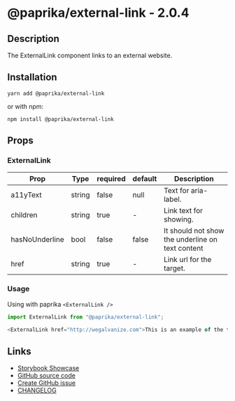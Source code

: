<!-- start: Autogenerated - do not modify -->

# @paprika/external-link - 2.0.4

## Description

The ExternalLink component links to an external website.

## Installation

```
yarn add @paprika/external-link
```

or with npm:

```
npm install @paprika/external-link
```

## Props

### ExternalLink

| Prop           | Type   | required | default | Description                                      |
| -------------- | ------ | -------- | ------- | ------------------------------------------------ |
| a11yText       | string | false    | null    | Text for aria-label.                             |
| children       | string | true     | -       | Link text for showing.                           |
| hasNoUnderline | bool   | false    | false   | It should not show the underline on text content |
| href           | string | true     | -       | Link url for the target.                         |

<!-- end: Autogenerated - do not modify -->
<!-- content -->

### Usage

Using with paprika `<ExternalLink />`

```js
import ExternalLink from "@paprika/external-link";

<ExternalLink href="http://wegalvanize.com">This is an example of the text for component</ExternalLink>;
```

<!-- eoContent -->

## Links

- [Storybook Showcase](https://paprika.highbond.com/?path=/story/buttons-externallink--showcase)
- [GitHub source code](https://github.com/acl-services/paprika/tree/master/packages/ExternalLink/src)
- [Create GitHub issue](https://github.com/acl-services/paprika/issues/new?label=[]&title=@paprika/external-link%20[help]:%20your%20short%20description&body=%0A%23%20Help%20wanted%0A%0A%23%23%20Please%20write%20your%20question.%0A*A%20clear%20and%20concise%20description%20of%20what%20the%20question%20is*%0A%0A%23%23%20Additional%20context%0A*Add%20any%20other%20context%20or%20screenshots%20about%20your%20question%20here.*%0A)
- [CHANGELOG](https://github.com/acl-services/paprika/tree/master/packages/ExternalLink/CHANGELOG.md)
